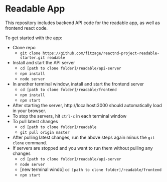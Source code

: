 # Readable App

This repository includes backend API code for the readable app, as well as frontend react code.

To get started with the app:

* Clone repo
    - `git clone https://github.com/fitzage/reactnd-project-readable-starter.git readable`
* Install and start the API server
    - `cd [path to clone folder]/readable/api-server`
    - `npm install`
    - `node server`
* In another terminal window, install and start the frontend server
    - `cd [path to clone folder]/readable/frontend`
    - `npm install`
    - `npm start`
* After starting the server, http://localhost:3000 should automatically load in your browser.
* To stop the servers, hit `ctrl-c` in each terminal window
* To pull latest changes
    - `cd [path to clone folder]/readable`
    - `git pull origin master`
* After pulling latest changes, run the above steps again minus the `git clone` command.
* If servers are stopped and you want to run them without pulling any changes
    - `cd [path to clone folder]/readable/api-server`
    - `node server`
    - [new terminal windo] `cd [path to clone folder]/readable/frontend`
    - `npm start`
